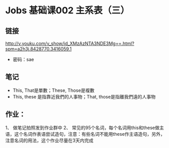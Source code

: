 # Jobs 基础课002 主系表（三）
## 链接
http://v.youku.com/v_show/id_XMzAzNTA3NDE3Mg==.html?spm=a2h3j.8428770.3416059.1
- 密码：sae
## 笔记
- This, That是單數；These, Those是複數
- This, these 是指靠近我們的人事物；That, those是指離我們遠的人事物
## 作业：
1、 做笔记拍照发到作业群中
2、 常见的95个名词，每个名词用this和these做主语，这个名词作表语尝试造句，注意：有些名词不能用these作主语造句，另外，注意名词的用法，这个作业尽量在3天内完成





